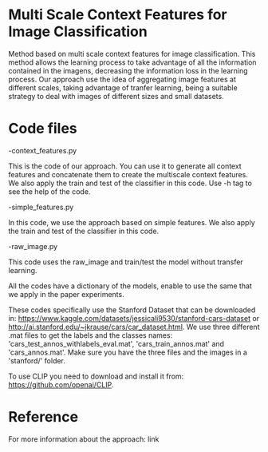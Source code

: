 # Multi Scale Context Features for Image Classification

Method based on multi scale context features for image classification. This method allows the learning process to take advantage of all the information contained in the imagens, decreasing the information loss in the learning process. Our approach use the idea of aggregating image features at different scales, taking advantage of tranfer learning, being a suitable strategy to deal with images of different sizes and small datasets.

# Code files
-context_features.py
	
This is the code of our approach. You can use it to generate all context features and concatenate them to create the multiscale context features. We also apply the train and test of the classifier in this code. Use -h tag to see the help of the code.

-simple_features.py
	
In this code, we use the approach based on simple features. We also apply the train and test of the classifier in this code.

-raw_image.py
	
This code uses the raw_image and train/test the model without transfer learning.
  
All the codes have a dictionary of the models, enable to use the same that we apply in the paper experiments.

These codes specifically use the Stanford Dataset that can be downloaded in: https://www.kaggle.com/datasets/jessicali9530/stanford-cars-dataset or http://ai.stanford.edu/~jkrause/cars/car_dataset.html. We use three different .mat files to get the labels and the classes names: 'cars_test_annos_withlabels_eval.mat', 'cars_train_annos.mat' and 'cars_annos.mat'. Make sure you have the three files and the images in a 'stanford/' folder.

To use CLIP you need to download and install it from: https://github.com/openai/CLIP.

# Reference

For more information about the approach: link
